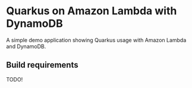 # Quarkus on Amazon Lambda with DynamoDB

A simple demo application showing Quarkus usage with Amazon Lambda and DynamoDB.
 
## Build requirements

TODO!
